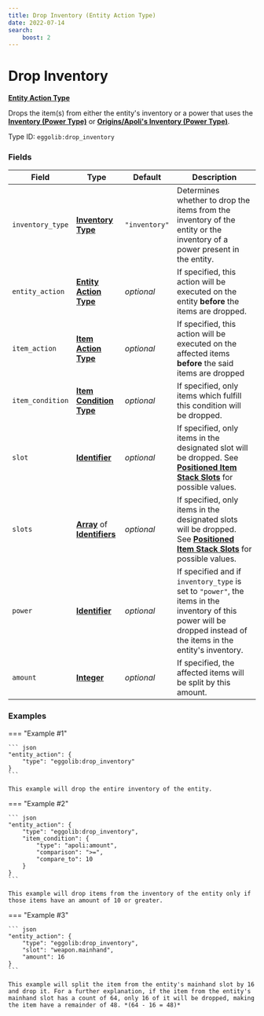 ```yaml
---
title: Drop Inventory (Entity Action Type)
date: 2022-07-14
search:
    boost: 2
---
```


#   Drop Inventory

**[Entity Action Type]**

Drops the item(s) from either the entity's inventory or a power that uses the **[Inventory (Power Type)]** or **[Origins/Apoli's Inventory (Power Type)]**.

Type ID: `eggolib:drop_inventory`


### Fields

Field | Type | Default | Description
------|------|---------|------------
`inventory_type` | **[Inventory Type]** | `"inventory"` | Determines whether to drop the items from the inventory of the entity or the inventory of a power present in the entity.
`entity_action` | **[Entity Action Type]** | *optional* | If specified, this action will be executed on the entity **before** the items are dropped.
`item_action` | **[Item Action Type]** | *optional* | If specified, this action will be executed on the affected items **before** the said items are dropped
`item_condition` | **[Item Condition Type]** | *optional* | If specified, only items which fulfill this condition will be dropped.
`slot` | **[Identifier]** | *optional* | If specified, only items in the designated slot will be dropped. See **[Positioned Item Stack Slots]** for possible values.
`slots` | **[Array]** of **[Identifiers]** | *optional* | If specified, only items in the designated slots will be dropped. See **[Positioned Item Stack Slots]** for possible values.
`power` | **[Identifier]** | *optional* | If specified and if `inventory_type` is set to `"power"`, the items in the inventory of this power will be dropped instead of the items in the entity's inventory.
`amount` | **[Integer]** | *optional* | If specified, the affected items will be split by this amount.


### Examples

=== "Example #1"

    ``` json
    "entity_action": {
        "type": "eggolib:drop_inventory"
    }
    ```

    This example will drop the entire inventory of the entity.


=== "Example #2"

    ``` json
    "entity_action": {
        "type": "eggolib:drop_inventory",
        "item_condition": {
            "type": "apoli:amount",
            "comparison": ">=",
            "compare_to": 10
        }
    }
    ```

    This example will drop items from the inventory of the entity only if those items have an amount of 10 or greater.


=== "Example #3"

    ``` json
    "entity_action": {
        "type": "eggolib:drop_inventory",
        "slot": "weapon.mainhand",
        "amount": 16
    }
    ```

    This example will split the item from the entity's mainhand slot by 16 and drop it. For a further explanation, if the item from the entity's mainhand slot has a count of 64, only 16 of it will be dropped, making the item have a remainder of 48. *(64 - 16 = 48)*



[Inventory (Power Type)]: ../power_types/inventory.md
[Origins/Apoli's Inventory (Power Type)]: https://origins.readthedocs.io/en/latest/types/power_types/inventory/
[Entity Action Type]: ../entity_action_types.md
[Inventory Type]: https://origins.readthedocs.io/en/latest/misc/extras/inventory_type
[Item Action Type]: https://origins.readthedocs.io/en/latest/types/item_action_types
[Item Condition Type]: ../item_condition_types.md
[Identifier]: https://origins.readthedocs.io/en/latest/types/data_types/identifier
[Identifiers]: https://origins.readthedocs.io/en/latest/types/data_types/identifier
[Array]: https://origins.readthedocs.io/en/latest/types/data_types/array
[Positioned Item Stack Slots]: https://origins.readthedocs.io/en/latest/misc/extras/positioned_item_stack_slots
[Item Stack]: https://origins.readthedocs.io/en/latest/types/data_types/item_stack
[Integer]: https://origins.readthedocs.io/en/latest/types/data_types/integer
